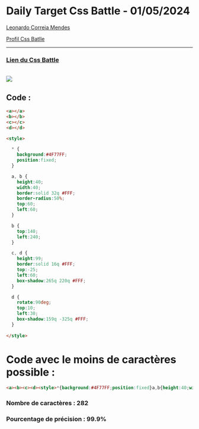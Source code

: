 # Daily Target Css Battle - 01/05/2024

[Leonardo Correia Mendes](https://github.com/leonardo-correiamendes)

[Profil Css Batlle](https://cssbattle.dev/player/PxahljaEJJesW2q41DyRFOpJIt73)

<hr>

### [Lien du Css Battle](https://cssbattle.dev/play/eC4RqKoITvL6TifKSslK)
<br>

<img src="https://firebasestorage.googleapis.com/v0/b/cssbattleapp.appspot.com/o/user%2Fummd3POvEDfFyeFvVdOMG3OOrwE2%2Ftargets%2Ftarget_20bHEoW.png?alt=media">

<br>

## Code : 
```html
<a></a>
<b></b>
<c></c>
<d></d>

<style>

  * {
    background:#4F77FF;
    position:fixed;
  }

  a, b {
    height:40;
    width:40;
    border:solid 32q #FFF;
    border-radius:50%;
    top:60;
    left:60;
  }

  b {
    top:140;
    left:240;
  }

  c, d {
    height:99;
    border:solid 16q #FFF;
    top:-25;
    left:60;
    box-shadow:265q 220q #FFF;
  }

  d {
    rotate:90deg;
    top:10;
    left:30;
    box-shadow:159q -325q #FFF;
  }
  
</style>
```

# Code avec le moins de caractères possible : 

```html
<a><b><c><d><style>*{background:#4F77FF;position:fixed}a,b{height:40;width:40;border:solid 32q#FFF;border-radius:50%;top:60;left:60}b{top:140;left:240}c,d{height:99;border:solid 16q#FFF;top:-25;left:60;box-shadow:265q 220q#FFF}d{rotate:90deg;top:10;left:30;box-shadow:159q -325q#FFF
```

### Nombre de caractères : 282
### Pourcentage de précision : 99.9%